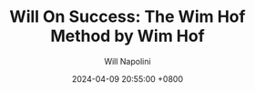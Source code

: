 ---
title: "Will On Success: The Wim Hof Method by Wim Hof"
author: Will Napolini
date: 2024-04-09 20:55:00 +0800
categories: [Mindset, Book-summaries]
tags:
  [
    the-wim-hof-method,
    wim-hof,
    hof-method,
    iceman-wim-hof,
    cold-therapy,
    breathing-exercises,
    mindfulness,
    stress-reduction,
    immune-system,
    endurance,
    mental-strength,
    cold-shower,
    meditation,
    relaxation,
    mental-wellbeing,
    natural-healing,
    energy-boost,
    holistic-health,
    stress-management,
    pain-tolerance,
    oxygenation,
    breathing-techniques,
    mindfulness-practice,
    mental-resilience,
    cold-therapy-benefits,
    wim-hof-breathing
  ]
image: https://pbs.twimg.com/media/GO2HJw_WMAE_WJS?format=jpg&name=large
alt: "Will On Success: The Wim Hof Method by Wim Hof"
fallback:
  -
  # Replace with the URL of your backup image
  -
  # Replace with the URL of your backup image
---